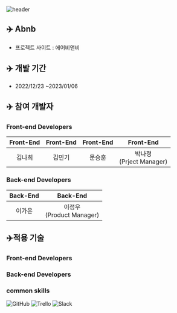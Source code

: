 ![header](https://capsule-render.vercel.app/api?type=waving&color=auto&height=200&section=header&text=A-bnb&fontSize=90)


## ✈️ Abnb


- 프로젝트 사이트 : 에어비앤비

## ✈️ 개발 기간


- 2022/12/23 ~2023/01/06

## ✈️ 참여 개발자


### **Front-end Developers**

| Front-End | Front-End | Front-End | Front-End |
| :---: | :---: | :---: | :---: |
| 김나희 | 김민기 | 문승훈 | 박나정<br>(Prject Manager) |



### Back-end Developers

| Back-End | Back-End |
| :---: | :---: |
| 이가은 | 이정우<br>(Product Manager) |


## ✈️적용 기술


### **Front-end Developers**




### Back-end Developers




### common skills
![GitHub](https://img.shields.io/badge/github-%23121011.svg?style=for-the-badge&logo=github&logoColor=white)
![Trello](https://img.shields.io/badge/Trello-%23026AA7.svg?style=for-the-badge&logo=Trello&logoColor=white)
![Slack](https://img.shields.io/badge/Slack-4A154B?style=for-the-badge&logo=slack&logoColor=white)

